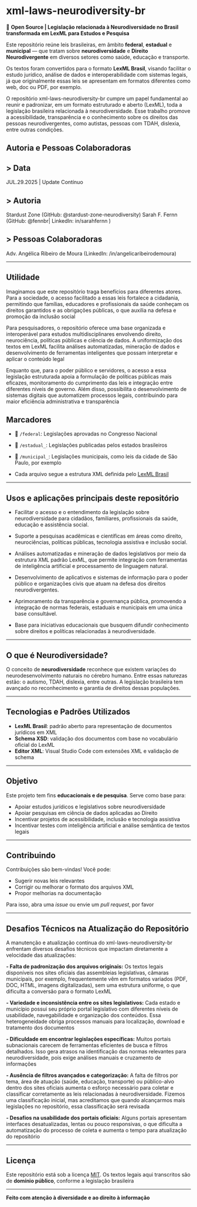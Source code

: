# xml-laws-neurodiversity-br

📜 **Open Source | Legislação relacionada à Neurodiversidade no Brasil transformada em LexML para Estudos e Pesquisa**

Este repositório reúne leis brasileiras, em âmbito **federal**, **estadual** e **municipal** — que tratam sobre **neurodiversidade** e **Direito Neurodivergente** em diversos setores como saúde, educação e transporte.  

Os textos foram convertidos para o formato **LexML Brasil**, visando facilitar o estudo jurídico, análise de dados e interoperabilidade com sistemas legais, já que originalmente essas leis se apresentam em formatos diferentes como web, doc ou PDF, por exemplo. 

O repositório xml-laws-neurodiversity-br cumpre um papel fundamental ao reunir e padronizar, em um formato estruturado e aberto (LexML), toda a legislação brasileira relacionada à neurodiversidade. Esse trabalho promove a acessibilidade, transparência e o conhecimento sobre os direitos das pessoas neurodivergentes, como autistas, pessoas com TDAH, dislexia, entre outras condições.

## Autoria e Pessoas Colaboradoras

**> Data**
---
JUL.29.2025 | Update Contínuo 


**> Autoria**
---
Stardust Zone (GitHub: @stardust-zone-neurodiversity)
Sarah F. Fernn (GitHub: @fennbr| LinkedIn: in/sarahfernn ) 


**> Pessoas Colaboradoras**
---
Adv. Angélica Ribeiro de Moura (LinkedIn: /in/angelicaribeirodemoura)

---

## Utilidade


Imaginamos que este repositório traga benefícios para diferentes atores. Para a sociedade, o acesso facilitado a essas leis fortalece a cidadania, permitindo que famílias, educadores e profissionais da saúde conheçam os direitos garantidos e as obrigações públicas, o que auxilia na defesa e promoção da inclusão social

Para pesquisadores, o repositório oferece uma base organizada e interoperável para estudos multidisciplinares envolvendo direito, neurociência, políticas públicas e ciência de dados. A uniformização dos textos em LexML facilita análises automatizadas, mineração de dados e desenvolvimento de ferramentas inteligentes que possam interpretar e aplicar o conteúdo legal

Enquanto que, para o poder público e servidores, o acesso a essa legislação estruturada apoia a formulação de políticas públicas mais eficazes, monitoramento do cumprimento das leis e integração entre diferentes níveis de governo. Além disso, possibilita o desenvolvimento de sistemas digitais que automatizem processos legais, contribuindo para maior eficiência administrativa e transparência

## Marcadores 


- 📁 `/federal`: Legislações aprovadas no Congresso Nacional
- 📁 `/estadual_`: Legislações publicadas pelos estados brasileiros
- 📁 `/municipal_`: Legislações municipais, como leis da cidade de São Paulo, por exemplo
  
- Cada arquivo segue a estrutura XML definida pelo [LexML Brasil](http://projeto.lexml.gov.br)

---

## Usos e aplicações principais deste repositório


- Facilitar o acesso e o entendimento da legislação sobre neurodiversidade para cidadãos, familiares, profissionais da saúde, educação e assistência social.

- Suporte a pesquisas acadêmicas e científicas em áreas como direito, neurociências, políticas públicas, tecnologia assistiva e inclusão social.

- Análises automatizadas e mineração de dados legislativos por meio da estrutura XML padrão LexML, que permite integração com ferramentas de inteligência artificial e processamento de linguagem natural.

- Desenvolvimento de aplicativos e sistemas de informação para o poder público e organizações civis que atuam na defesa dos direitos neurodivergentes.

- Aprimoramento da transparência e governança pública, promovendo a integração de normas federais, estaduais e municipais em uma única base consultável.

- Base para iniciativas educacionais que busquem difundir conhecimento sobre direitos e políticas relacionadas à neurodiversidade.

---

## O que é Neurodiversidade?

O conceito de **neurodiversidade** reconhece que existem variações do neurodesenvolvimento naturais no cérebro humano. 
Entre essas naturezas estão: o autismo, TDAH, dislexia, entre outras. A legislação brasileira tem avançado no reconhecimento e garantia de direitos dessas populações.

---


## Tecnologias e Padrões Utilizados

- **LexML Brasil**: padrão aberto para representação de documentos jurídicos em XML
- **Schema XSD**: validação dos documentos com base no vocabulário oficial do LexML
- **Editor XML**: Visual Studio Code com extensões XML e validação de schema

---

## Objetivo

Este projeto tem fins **educacionais e de pesquisa**. Serve como base para:

- Apoiar estudos jurídicos e legislativos sobre neurodiversidade
- Apoiar pesquisas em ciência de dados aplicadas ao Direito
- Incentivar projetos de acessibilidade, inclusão e tecnologia assistiva
- Incentivar testes com inteligência artificial e análise semântica de textos legais

---

## Contribuindo

Contribuições são bem-vindas! Você pode:

- Sugerir novas leis relevantes
- Corrigir ou melhorar o formato dos arquivos XML
- Propor melhorias na documentação 

Para isso, abra uma *issue* ou envie um *pull request*, por favor 

---

## Desafios Técnicos na Atualização do Repositório
A manutenção e atualização contínua do xml-laws-neurodiversity-br enfrentam diversos desafios técnicos que impactam diretamente a velocidade das atualizações:

**- Falta de padronização dos arquivos originais:**
Os textos legais disponíveis nos sites oficiais das assembleias legislativas, câmaras municipais, por exemplo, frequentemente vêm em formatos variados (PDF, DOC, HTML, imagens digitalizadas), sem uma estrutura uniforme, o que dificulta a conversão para o formato LexML

**- Variedade e inconsistência entre os sites legislativos:**
Cada estado e município possui seu próprio portal legislativo com diferentes níveis de usabilidade, navegabilidade e organização dos conteúdos. Essa heterogeneidade obriga processos manuais para localização, download e tratamento dos documentos

**- Dificuldade em encontrar legislações específicas:**
Muitos portais subnacionais carecem de ferramentas eficientes de busca e filtros detalhados. Isso gera atrasos na identificação das normas relevantes para neurodiversidade, pois exige análises manuais e cruzamento de informações

**- Ausência de filtros avançados e categorização:**
A falta de filtros por tema, área de atuação (saúde, educação, transporte) ou público-alvo dentro dos sites oficiais aumenta o esforço necessário para coletar e classificar corretamente as leis relacionadas à neurodiversidade. Fizemos uma classificação inicial, mas acreditamos que quando alcançarmos mais legislações no repositório, essa classificação será revisada

**- Desafios na usabilidade dos portais oficiais:**
Alguns portais apresentam interfaces desatualizadas, lentas ou pouco responsivas, o que dificulta a automatização do processo de coleta e aumenta o tempo para atualização do repositório

---

## Licença

Este repositório está sob a licença [MIT](./LICENSE). 
Os textos legais aqui transcritos são de **domínio público**, conforme a legislação brasileira

---

**Feito com atenção à diversidade e ao direito à informação**


